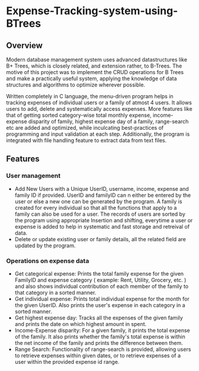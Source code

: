 # Expense-Tracking-system-using-BTrees

## Overview
Modern database management system uses advanced datastructures like B+ Trees, which is closely related, and extension rather, to B-Trees. The motive of this project was to implement the CRUD operations for B Trees and make a practically useful system, applying the knowledge of data structures and algorithms to optimize wherever possible.

Written completely in C language, the menu-driven program helps in tracking expenses of individual users or a family of atmost 4 users. It allows users to add, delete and systematically access expenses. More features like that of getting sorted category-wise total monthly expense, income-expense disparity of family, highest expense day of a family, range-search etc are added and optimized, while inculcating best-practices of programming and input validation at each step. Additionally, the program is integrated with file handling feature to extract data from text files. 

## Features
### User management
  - Add New Users with a Unique UserID, username, income, expense and family ID if provided. UserID and familyID can n either be entered by the user or else a new one can be generated by the program. A family is created for every individual so that all the functions that apply to a family can also be used for a user. The records of users are sorted by the program using appropriate Insertion and shifting, everytime a user or expense is added to help in systematic and fast storage and retreival of data.
  - Delete or update existing user or family details, all the related field are updated by the program.
### Operations on expense data
  - Get categorical expense: Prints the total family expense for the given FamilyID and expense category ( example: Rent, Utility, Grocery, etc. ) and also shows individual contribution of each member of the family to that category in a sorted manner.
  - Get individual expense: Prints total individual expense for the month for the given UserID. Also prints the user's expense in each category in a sorted manner.
  - Get highest expense day: Tracks all the expenses of the given family and prints the date on which highest amount in spent.
  - Income-Expense disparity: For a given family, it prints the total expense of the family. It also prints whether the family's total expense is within the net income of the family and prints the difference between them.
  - Range Search: Functionality of range-search is provided, allowing users to retrieve expenses within given dates, or to retrieve expenses of a user within the provided expense id range.
